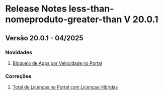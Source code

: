 # Release Notes less-than-nomeproduto-greater-than V 20.0.1

## **Versão 20.0.1 - 04/2025**


### **Novidades**

1. [Bloqueio de Apps por Velocidade no Portal](Bloqueio-De-Apps-Por-Velocidade-No-Portal.md)

### **Correções**

1. [Total de Licenças no Portal com Licenças Híbridas](Total-De-Licenças-No-Portal-Com-Licenças-Híbridas.md)

